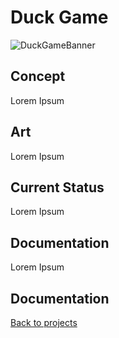 # Duck Game

![DuckGameBanner](_images/duckGame.png)

## Concept

Lorem Ipsum

## Art 

Lorem Ipsum

## Current Status

Lorem Ipsum

## Documentation

Lorem Ipsum

## Documentation

[Back to projects](projects.md)
